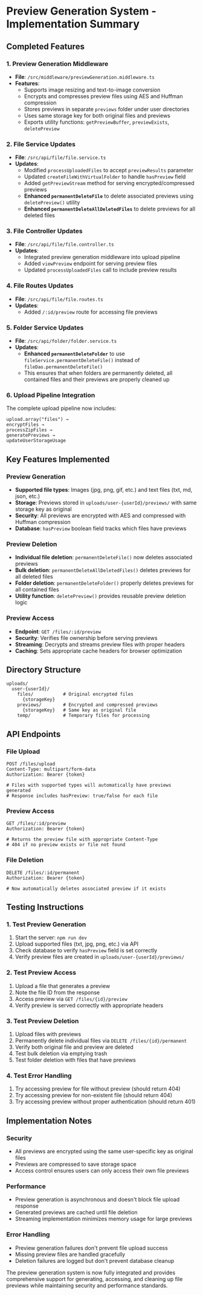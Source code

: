 # Preview Generation System - Implementation Summary

## Completed Features

### 1. **Preview Generation Middleware**
- **File**: `/src/middleware/previewGeneration.middleware.ts`
- **Features**:
  - Supports image resizing and text-to-image conversion
  - Encrypts and compresses preview files using AES and Huffman compression
  - Stores previews in separate `previews` folder under user directories
  - Uses same storage key for both original files and previews
  - Exports utility functions: `getPreviewBuffer`, `previewExists`, `deletePreview`

### 2. **File Service Updates**
- **File**: `/src/api/file/file.service.ts`
- **Updates**:
  - Modified `processUploadedFiles` to accept `previewResults` parameter
  - Updated `createFileWithVirtualFolder` to handle `hasPreview` field
  - Added `getPreviewStream` method for serving encrypted/compressed previews
  - **Enhanced `permanentDeleteFile`** to delete associated previews using `deletePreview()` utility
  - **Enhanced `permanentDeleteAllDeletedFiles`** to delete previews for all deleted files

### 3. **File Controller Updates**
- **File**: `/src/api/file/file.controller.ts`
- **Updates**:
  - Integrated preview generation middleware into upload pipeline
  - Added `viewPreview` endpoint for serving preview files
  - Updated `processUploadedFiles` call to include preview results

### 4. **File Routes Updates**
- **File**: `/src/api/file/file.routes.ts`
- **Updates**:
  - Added `/:id/preview` route for accessing file previews

### 5. **Folder Service Updates**
- **File**: `/src/api/folder/folder.service.ts`
- **Updates**:
  - **Enhanced `permanentDeleteFolder`** to use `fileService.permanentDeleteFile()` instead of `fileDao.permanentDeleteFile()`
  - This ensures that when folders are permanently deleted, all contained files and their previews are properly cleaned up

### 6. **Upload Pipeline Integration**
The complete upload pipeline now includes:
```
upload.array("files") → 
encryptFiles → 
processZipFiles → 
generatePreviews → 
updateUserStorageUsage
```

## Key Features Implemented

### Preview Generation
- **Supported file types**: Images (jpg, png, gif, etc.) and text files (txt, md, json, etc.)
- **Storage**: Previews stored in `uploads/user-{userId}/previews/` with same storage key as original
- **Security**: All previews are encrypted with AES and compressed with Huffman compression
- **Database**: `hasPreview` boolean field tracks which files have previews

### Preview Deletion
- **Individual file deletion**: `permanentDeleteFile()` now deletes associated previews
- **Bulk deletion**: `permanentDeleteAllDeletedFiles()` deletes previews for all deleted files
- **Folder deletion**: `permanentDeleteFolder()` properly deletes previews for all contained files
- **Utility function**: `deletePreview()` provides reusable preview deletion logic

### Preview Access
- **Endpoint**: `GET /files/:id/preview`
- **Security**: Verifies file ownership before serving previews
- **Streaming**: Decrypts and streams preview files with proper headers
- **Caching**: Sets appropriate cache headers for browser optimization

## Directory Structure

```
uploads/
  user-{userId}/
    files/           # Original encrypted files
      {storageKey}
    previews/        # Encrypted and compressed previews
      {storageKey}   # Same key as original file
    temp/            # Temporary files for processing
```

## API Endpoints

### File Upload
```http
POST /files/upload
Content-Type: multipart/form-data
Authorization: Bearer {token}

# Files with supported types will automatically have previews generated
# Response includes hasPreview: true/false for each file
```

### Preview Access
```http
GET /files/:id/preview
Authorization: Bearer {token}

# Returns the preview file with appropriate Content-Type
# 404 if no preview exists or file not found
```

### File Deletion
```http
DELETE /files/:id/permanent
Authorization: Bearer {token}

# Now automatically deletes associated preview if it exists
```

## Testing Instructions

### 1. Test Preview Generation
1. Start the server: `npm run dev`
2. Upload supported files (txt, jpg, png, etc.) via API
3. Check database to verify `hasPreview` field is set correctly
4. Verify preview files are created in `uploads/user-{userId}/previews/`

### 2. Test Preview Access
1. Upload a file that generates a preview
2. Note the file ID from the response
3. Access preview via `GET /files/{id}/preview`
4. Verify preview is served correctly with appropriate headers

### 3. Test Preview Deletion
1. Upload files with previews
2. Permanently delete individual files via `DELETE /files/{id}/permanent`
3. Verify both original file and preview are deleted
4. Test bulk deletion via emptying trash
5. Test folder deletion with files that have previews

### 4. Test Error Handling
1. Try accessing preview for file without preview (should return 404)
2. Try accessing preview for non-existent file (should return 404)
3. Try accessing preview without proper authentication (should return 401)

## Implementation Notes

### Security
- All previews are encrypted using the same user-specific key as original files
- Previews are compressed to save storage space
- Access control ensures users can only access their own file previews

### Performance
- Preview generation is asynchronous and doesn't block file upload response
- Generated previews are cached until file deletion
- Streaming implementation minimizes memory usage for large previews

### Error Handling
- Preview generation failures don't prevent file upload success
- Missing preview files are handled gracefully
- Deletion failures are logged but don't prevent database cleanup

The preview generation system is now fully integrated and provides comprehensive support for generating, accessing, and cleaning up file previews while maintaining security and performance standards.
